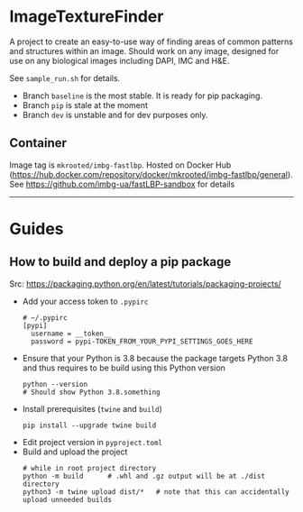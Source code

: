 # ImageTextureFinder
A project to create an easy-to-use way of finding areas of common patterns and structures within an image. Should work on any image, designed for use on any biological images including DAPI, IMC and H&E.

See `sample_run.sh` for details.

- Branch `baseline` is the most stable. It is ready for pip packaging.
- Branch `pip` is stale at the moment
- Branch `dev` is unstable and for dev purposes only.


## Container
Image tag is `mkrooted/imbg-fastlbp`. Hosted on Docker Hub (https://hub.docker.com/repository/docker/mkrooted/imbg-fastlbp/general).
See https://github.com/imbg-ua/fastLBP-sandbox for details

---

# Guides

## How to build and deploy a pip package

Src: https://packaging.python.org/en/latest/tutorials/packaging-projects/

- Add your access token to `.pypirc`
    ```
    # ~/.pypirc 
    [pypi]
      username = __token__
      password = pypi-TOKEN_FROM_YOUR_PYPI_SETTINGS_GOES_HERE
    ```
- Ensure that your Python is 3.8 because the package targets Python 3.8 and thus requires to be build using this Python version
    ```
    python --version
    # Should show Python 3.8.something
    ```
- Install prerequisites (`twine` and `build`)
    ```
    pip install --upgrade twine build
    ```
- Edit project version in `pyproject.toml`
- Build and upload the project
    ```
    # while in root project directory
    python -m build      # .whl and .gz output will be at ./dist directory
    python3 -m twine upload dist/*   # note that this can accidentally upload unneeded builds
    ```
